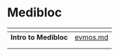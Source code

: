 # Medibloc

<table data-view="cards"><thead><tr><th align="center"></th><th data-hidden data-card-target data-type="content-ref"></th></tr></thead><tbody><tr><td align="center"><strong>Intro to Medibloc</strong></td><td><a href="evmos.md">evmos.md</a></td></tr><tr><td align="center"></td><td></td></tr><tr><td align="center"></td><td></td></tr></tbody></table>
